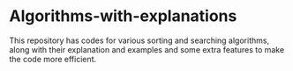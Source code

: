 # Algorithms-with-explanations
This repository has codes for various sorting and searching algorithms, along with their explanation and examples and some extra features to make the code more efficient.

